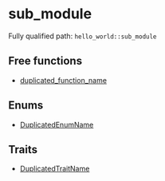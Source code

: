 # sub_module

Fully qualified path: `hello_world::sub_module`

## Free functions

- [duplicated_function_name](./hello_world-sub_module-duplicated_function_name.md)

## Enums

- [DuplicatedEnumName](./hello_world-sub_module-DuplicatedEnumName.md)

## Traits

- [DuplicatedTraitName](./hello_world-sub_module-DuplicatedTraitName.md)

